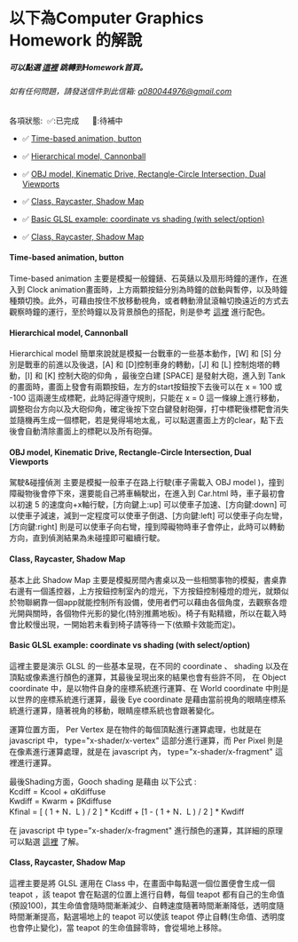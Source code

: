 # 以下為Computer Graphics Homework 的解說
   ##### 可以點選 [這裡](https://yuyeh.github.io/cghw/index.html) 跳轉到Homework首頁。
   ###### 如有任何問題，請發送信件到此信箱: a080044976@gmail.com

   各項狀態:&nbsp;&nbsp;✅:已完成&nbsp;&nbsp;&nbsp;&nbsp;&nbsp; 🔄:待補中

 * ✅ [Time-based animation, button](https://yuyeh.github.io/cghw/Clock.html)

 * ✅ [Hierarchical model, Cannonball](https://yuyeh.github.io/cghw/Tank.html)

 * ✅ [OBJ model, Kinematic Drive, Rectangle-Circle Intersection, Dual Viewports](https://yuyeh.github.io/cghw/Car.html)
 * ✅ [Class, Raycaster, Shadow Map](https://yuyeh.github.io/cghw/Shadowmap.html)

 * ✅ [Basic GLSL example: coordinate vs shading (with select/option)](https://yuyeh.github.io/cghw/BasicGLSLExample.html)

 * ✅ [Class, Raycaster, Shadow Map](https://yuyeh.github.io/cghw/GLSLInTeapotClass.html)

#### Time-based animation, button

Time-based animation 主要是模擬一般鐘錶、石英錶以及扇形時鐘的運作，在進入到 Clock animation畫面時，上方兩顆按鈕分別為時鐘的啟動與暫停，以及時鐘種類切換。此外，可藉由按住不放移動視角，或者轉動滑鼠滾輪切換遠近的方式去觀察時鐘的運行，至於時鐘以及背景顏色的搭配，則是參考 [這裡](https://www.shutterstock.com/zh-Hant/blog/101-free-color-combinations-design-inspiration) 進行配色。


#### Hierarchical model, Cannonball

Hierarchical model 簡單來說就是模擬一台戰車的一些基本動作，[W] 和 [S] 分別是戰車的前進以及後退，[A] 和 [D]控制車身的轉動，[J] 和 [L] 控制炮塔的轉動，[I] 和 [K] 控制大砲的仰角 ，最後空白建 [SPACE] 是發射大砲，進入到 Tank的畫面時，畫面上發會有兩顆按鈕，左方的start按鈕按下去後可以在 x = 100 或 -100 這兩邊生成標靶，此時記得遵守規則，只能在    x = 0 這一條線上進行移動，調整砲台方向以及大砲仰角，確定後按下空白鍵發射砲彈，打中標靶後標靶會消失並隨機再生成一個標靶，若是覺得場地太亂，可以點選畫面上方的clear，點下去後會自動清除畫面上的標靶以及所有砲彈。


#### OBJ model, Kinematic Drive, Rectangle-Circle Intersection, Dual Viewports

駕駛&碰撞偵測 主要是模擬一般車子在路上行駛(車子需載入 OBJ model )，撞到障礙物後會停下來，還要能自己將車輛駛出，在進入到 Car.html 時，車子最初會以初速 5 的速度向+x軸行駛，[方向鍵上:up] 可以使車子加速、[方向鍵:down] 可以使車子減速，減到一定程度可以使車子倒退、[方向鍵:left] 可以使車子向左彎，[方向鍵:right] 則是可以使車子向右彎，撞到障礙物時車子會停止，此時可以轉動方向，直到偵測結果為未碰撞即可繼續行駛。

#### Class, Raycaster, Shadow Map

基本上此 Shadow Map 主要是模擬房間內書桌以及一些相關事物的模擬，書桌靠右邊有一個遙控器，上方按鈕控制室內的燈光，下方按鈕控制檯燈的燈光，就類似於物聯網靠一個app就能控制所有設備，使用者們可以藉由各個角度，去觀察各燈光開與關時，各個物件光影的變化(特別推薦地板)。椅子有點精緻，所以在載入時會比較慢出現，一開始若未看到椅子請等待一下(依顯卡效能而定)。

#### Basic GLSL example: coordinate vs shading (with select/option)

這裡主要是演示 GLSL 的一些基本呈現，在不同的 coordinate 、 shading 以及在頂點或像素進行顏色的運算，其最後呈現出來的結果也會有些許不同， 在 Object coordinate 中，是以物件自身的座標系統進行運算、在 World coordinate 中則是以世界的座標系統進行運算，最後 Eye coordinate 是藉由當前視角的眼睛座標系統進行運算，隨著視角的移動，眼睛座標系統也會跟著變化。 

運算位置方面， Per Vertex 是在物件的每個頂點進行運算處理，也就是在 javascript 中， type="x-shader/x-vertex" 這部分進行運算，而 Per Pixel 則是在像素進行運算處理，就是在 javascript 內， type="x-shader/x-fragment" 這裡進行運算。

最後Shading方面，Gooch shading 是藉由 以下公式 :
    <br>Kcdiff = Kcool + αKdiffuse
    <br>Kwdiff = Kwarm + βKdiffuse
    <br>Kfinal =  [ ( 1 + N．L ) / 2 ] * Kcdiff + [1 - ( 1 + N．L ) / 2 ] * Kwdiff
	
在 javascript 中 type="x-shader/x-fragment" 進行顏色的運算，其詳細的原理可以點選 [這裡](http://artis.imag.fr/~Cyril.Soler/DEA/NonPhotoRealisticRendering/Papers/p447-gooch.pdf) 了解。

#### Class, Raycaster, Shadow Map

這裡主要是將 GLSL 運用在 Class 中，在畫面中每點選一個位置便會生成一個 teapot ，該 teapot 會在點選的位置上進行自轉，每個 teapot 都有自己的生命值(預設100)，其生命值會隨時間漸漸減少、自轉速度隨著時間漸漸降低，透明度隨時間漸漸提高，點選場地上的 teapot 可以使該 teapot 停止自轉(生命值、透明度也會停止變化)，當 teapot 的生命值歸零時，會從場地上移除。